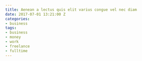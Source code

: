 ```yaml
---
title: Aenean a lectus quis elit varius congue vel nec diam
date: 2017-07-01 13:21:00 Z
categories:
- business
tags:
- business
- money
- work
- freelance
- fulltime
---
```



